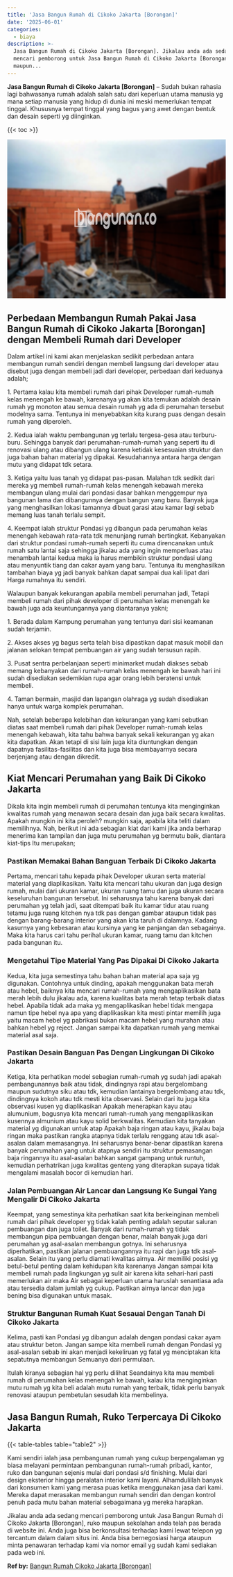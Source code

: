 ```yaml
---
title: 'Jasa Bangun Rumah di Cikoko Jakarta [Borongan]'
date: '2025-06-01'
categories:
  - biaya
description: >-
  Jasa Bangun Rumah di Cikoko Jakarta [Borongan]. Jikalau anda ada sedang
  mencari pemborong untuk Jasa Bangun Rumah di Cikoko Jakarta [Borongan], ruko
  maupun...
---
```


**Jasa Bangun Rumah di Cikoko Jakarta \[Borongan\]** – Sudah bukan rahasia lagi bahwasanya rumah adalah salah satu dari keperluan utama manusia yg mana setiap manusia yang hidup di dunia ini meski memerlukan tempat tinggal. Khususnya tempat tinggal yang bagus yang awet dengan bentuk dan desain seperti yg diinginkan.

{{< toc >}}

![Jasa Bangun Rumah di Cikoko Jakarta [Borongan]](/images/borong-bangunan-02.png)

## Perbedaan Membangun Rumah Pakai Jasa Bangun Rumah di Cikoko Jakarta \[Borongan\] dengan Membeli Rumah dari Developer

Dalam artikel ini kami akan menjelaskan sedikit perbedaan antara membangun rumah sendiri dengan membeli langsung dari developer atau disebut juga dengan membeli jadi dari developer, perbedaan dari keduanya adalah;

1\. Pertama kalau kita membeli rumah dari pihak Developer rumah-rumah kelas menengah ke bawah, karenanya yg akan kita temukan adalah desain rumah yg monoton atau semua desain rumah yg ada di perumahan tersebut modelnya sama. Tentunya ini menyebabkan kita kurang puas dengan desain rumah yang diperoleh.

2\. Kedua ialah waktu pembangunan yg terlalu tergesa-gesa atau terburu-buru. Sehingga banyak dari perumahan-rumah-rumah yang seperti itu di renovasi ulang atau dibangun ulang karena ketidak kesesuaian struktur dan juga bahan bahan material yg dipakai. Kesudahannya antara harga dengan mutu yang didapat tdk setara.

3\. Ketiga yaitu luas tanah yg didapat pas-pasan. Malahan tdk sedikit dari mereka yg membeli rumah-rumah kelas menengah kebawah mereka membangun ulang mulai dari pondasi dasar bahkan menggempur nya bangunan lama dan dibangunnya dengan bangun yang baru. Banyak juga yang menghasilkan lokasi tamannya dibuat garasi atau kamar lagi sebab memang luas tanah terlalu sempit.

4\. Keempat ialah struktur Pondasi yg dibangun pada perumahan kelas menengah kebawah rata-rata tdk menunjang rumah bertingkat. Kebanyakan dari struktur pondasi rumah-rumah seperti itu cuma direncanakan untuk rumah satu lantai saja sehingga jikalau ada yang ingin memperluas atau menambah lantai kedua maka ia harus membikin struktur pondasi ulang atau menyuntik tiang dan cakar ayam yang baru. Tentunya itu menghasilkan tambahan biaya yg jadi banyak bahkan dapat sampai dua kali lipat dari Harga rumahnya itu sendiri.

Walaupun banyak kekurangan apabila membeli perumahan jadi, Tetapi membeli rumah dari pihak developer di perumahan kelas menengah ke bawah juga ada keuntungannya yang diantaranya yakni;

1\. Berada dalam Kampung perumahan yang tentunya dari sisi keamanan sudah terjamin.

2\. Akses akses yg bagus serta telah bisa dipastikan dapat masuk mobil dan jalanan selokan tempat pembuangan air yang sudah tersusun rapih.

3\. Pusat sentra perbelanjaan seperti minimarket mudah diakses sebab memang kebanyakan dari rumah-rumah kelas menengah ke bawah hari ini sudah disediakan sedemikian rupa agar orang lebih beratensi untuk membeli.

4\. Taman bermain, masjid dan lapangan olahraga yg sudah disediakan hanya untuk warga komplek perumahan.

Nah, setelah beberapa kelebihan dan kekurangan yang kami sebutkan diatas saat membeli rumah dari pihak Developer rumah-rumah kelas menengah kebawah, kita tahu bahwa banyak sekali kekurangan yg akan kita dapatkan. Akan tetapi di sisi lain juga kita diuntungkan dengan dapatnya fasilitas-fasilitas dan kita juga bisa membayarnya secara berjenjang atau dengan dikredit.

## Kiat Mencari Perumahan yang Baik Di Cikoko Jakarta

Dikala kita ingin membeli rumah di perumahan tentunya kita menginginkan kwalitas rumah yang menawan secara desain dan juga baik secara kwalitas. Apakah mungkin ini kita peroleh? mungkin saja, apabila kita teliti dalam memilihnya. Nah, berikut ini ada sebagian kiat dari kami jika anda berharap menerima kan tampilan dan juga mutu perumahan yg bermutu baik, diantara kiat-tips Itu merupakan;

### Pastikan Memakai Bahan Banguan Terbaik Di Cikoko Jakarta

Pertama, mencari tahu kepada pihak Developer ukuran serta material material yang diaplikasikan. Yaitu kita mencari tahu ukuran dan juga design rumah, mulai dari ukuran kamar, ukuran ruang tamu dan juga ukuran secara keseluruhan bangunan tersebut. Ini seharusnya tahu karena banyak dari perumahan yg telah jadi, saat ditempati baik itu kamar tidur atau ruang tetamu juga ruang kitchen nya tdk pas dengan gambar ataupun tidak pas dengan barang-barang interior yang akan kita taruh di dalamnya. Kadang kasurnya yang kebesaran atau kursinya yang ke panjangan dan sebagainya. Maka kita harus cari tahu perihal ukuran kamar, ruang tamu dan kitchen pada bangunan itu.

### Mengetahui Tipe Material Yang Pas Dipakai Di Cikoko Jakarta

Kedua, kita juga semestinya tahu bahan bahan material apa saja yg digunakan. Contohnya untuk dinding, apakah menggunakan bata merah atau hebel, baiknya kita mencari rumah-rumah yang mengaplikasikan bata merah lebih dulu jikalau ada, karena kualitas bata merah tetap terbaik diatas hebel. Apabila tidak ada maka yg mengaplikasikan hebel tidak mengapa namun tipe hebel nya apa yang diaplikasikan kita mesti pintar memilih juga yaitu macam hebel yg pabrikasi bukan macam hebel yang murahan atau bahkan hebel yg reject. Jangan sampai kita dapatkan rumah yang memkai material asal saja.

### Pastikan Desain Banguan Pas Dengan Lingkungan Di Cikoko Jakarta

Ketiga, kita perhatikan model sebagian rumah-rumah yg sudah jadi apakah pembangunannya baik atau tidak, dindingnya rapi atau bergelombang maupun sudutnya siku atau tdk, kemudian lantainya bergelombang atau tdk, dindingnya kokoh atau tdk mesti kita observasi. Selain dari itu juga kita observasi kusen yg diaplikasikan Apakah menerapkan kayu atau alumunium, bagusnya kita mencari rumah-rumah yang mengaplikasikan kusennya almunium atau kayu solid berkwalitas. Kemudian kita tanyakan material yg digunakan untuk atap Apakah baja ringan atau kayu, jikalau baja ringan maka pastikan rangka atapnya tidak terlalu renggang atau tdk asal-asalan dalam memasangnya. Ini seharusnya benar-benar dipastikan karena banyak perumahan yang untuk atapnya sendiri itu struktur pemasangan baja ringannya itu asal-asalan bahkan sangat gampang untuk runtuh, kemudian perhatrikan juga kwalitas genteng yang diterapkan supaya tidak mengalami masalah bocor di kemudian hari.

### Jalan Pembuangan Air Lancar dan Langsung Ke Sungai Yang Mengalir Di Cikoko Jakarta

Keempat, yang semestinya kita perhatikan saat kita berkeinginan membeli rumah dari pihak developer yg tidak kalah penting adalah seputar saluran pembuangan dan juga toilet. Banyak dari rumah-rumah yg tidak membangun pipa pembuangan dengan benar, malah banyak juga dari perumahan yg asal-asalan membangun gotnya. Ini seharusnya diperhatikan, pastikan jalanan pembuangannya itu rapi dan juga tdk asal-asalan. Selain itu yang perlu diamati kwalitas airnya. Air memiliki posisi yg betul-betul penting dalam kehidupan kita karenanya Jangan sampai kita membeli rumah pada lingkungan yg sulit air karena kita sehari-hari pasti memerlukan air maka Air sebagai keperluan utama haruslah senantiasa ada atau tersedia dalam jumlah yg cukup. Pastikan airnya lancar dan juga bening bisa digunakan untuk masak.

### Struktur Bangunan Rumah Kuat Sesauai Dengan Tanah Di Cikoko Jakarta

Kelima, pasti kan Pondasi yg dibangun adalah dengan pondasi cakar ayam atau struktur beton. Jangan sampe kita membeli rumah dengan Pondasi yg asal-asalan sebab ini akan menjadi kekeliruan yg fatal yg menciptakan kita sepatutnya membangun Semuanya dari permulaan.

Itulah kiranya sebagian hal yg perlu dilihat Seandainya kita mau membeli rumah di perumahan kelas menengah ke bawah, kalau kita menginginkan mutu rumah yg kita beli adalah mutu rumah yang terbaik, tidak perlu banyak renovasi ataupun pembetulan sesudah kita membelinya.

## Jasa Bangun Rumah, Ruko Terpercaya Di Cikoko Jakarta

{{< table-tables table="table2" >}}

Kami sendiri ialah jasa pembangunan rumah yang cukup berpengalaman yg biasa melayani permintaan pembangunan rumah-rumah pribadi, kantor, ruko dan bangunan sejenis mulai dari pondasi s/d finishing. Mulai dari design eksterior hingga peralatan interior kami layani. Alhamdulillah banyak dari konsumen kami yang merasa puas ketika menggunakan jasa dari kami. Mereka dapat merasakan membangun rumah sendiri dan dengan kontrol penuh pada mutu bahan material sebagaimana yg mereka harapkan.

Jikalau anda ada sedang mencari pemborong untuk Jasa Bangun Rumah di Cikoko Jakarta \[Borongan\], ruko maupun sekolahan anda telah pas berada di website ini. Anda juga bisa berkonsultasi terhadap kami lewat telepon yg tercantum dalam dalam situs ini. Anda bisa bernegosiasi harga ataupun minta penawaran terhadap kami via nomor email yg sudah kami sediakan pada web ini.

**Ref by:** [Bangun Rumah Cikoko Jakarta [Borongan]](https://id.wikipedia.org/wiki/Bangun)
